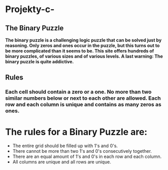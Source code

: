 # Projekty-c-
## The Binary Puzzle
**The binary puzzle is a challenging logic puzzle that can be solved just by reasoning. Only zeros and ones occur in the puzzle, but this turns out to be more complicated than it seems to be. This site offers hundreds of binary puzzles, of various sizes and of various levels. A last warning: The binary puzzle is quite addictive.**
## Rules 
### Each cell should contain a zero or a one. No more than two similar numbers below or next to each other are allowed. Each row and each column is unique and contains as many zeros as ones.

# The rules for a Binary Puzzle are:

* The entire grid should be filled up with 1's and 0's.
* There cannot be more than two 1's and 0's consecutively together.
* There are an equal amount of 1's and 0's in each row and each column.
* All columns are unique and all rows are unique.
